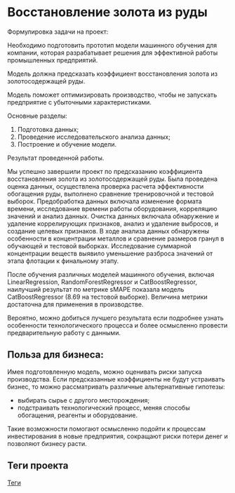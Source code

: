 # Восстановление золота из руды

Формулировка задачи на проект:

Необходимо подготовить прототип модели машинного обучения для компании, которая разрабатывает решения для эффективной работы промышленных предприятий.

Модель должна предсказать коэффициент восстановления золота из золотосодержащей руды. 

Модель поможет оптимизировать производство, чтобы не запускать предприятие с убыточными характеристиками.

Основные разделы: 
1. Подготовка данных;
2. Проведение исследовательского анализа данных;
3. Построение и обучение модели.

Результат проведенной работы.

Мы успешно завершили проект по предсказанию коэффициента восстановления золота из золотосодержащей руды. Была проведена оценка данных, 
осуществлена проверка расчета эффективности обогащения руды, выполнено сравнение тренировочной и тестовой выборок. Предобработка данных 
включала изменение формата времени, исследование времени работы оборудования, корреляцию значений и анализ данных. Очистка данных включала 
обнаружение и удаление коррелирующих признаков, анализ и удаление выбросов, и создание целевых признаков. В ходе анализа данных обнаружены
особенности в концентрации металлов и сравнение размеров гранул в обучающей и тестовой выборках. Исследование суммарной концентрации 
веществ выявило уменьшение разброса значений от этапа флотации к финальному этапу.

После обучения различных моделей машинного обучения, включая LinearRegression, RandomForestRegressor и CatBoostRegressor, наилучший результат
по метрике sMAPE показала модель CatBoostRegressor (8.69 на тестовой выборке). Величина метрики достаточна для применения в производстве.

Вероятно, можно добиться лучшего результата если подробнее узнать особенности технологического процесса и более осмысленно провести 
предварительную работу с данными.

## Польза для бизнеса:

Имея подготовленную модель, можно оценивать риски запуска производства. Если предсказанные коэффициенты не будут устраивать бизнес, то можно
рассматривать различные альтернативные гипотезы:

- выбирать сырье с другого месторождения;
- подстраивать технологический процесс, меняя способы обогащения, реагенты и оборудование.

Такие возможности помогают осмысленно подойти к процессам инвестирования в новые предприятия, сокращают риски потери денег и позволяют бизнесу
расти.


## Теги проекта
[Теги](./tags.md)